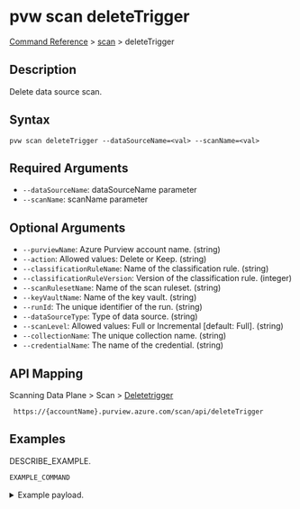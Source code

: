 # pvw scan deleteTrigger
[Command Reference](../../../README.md#command-reference) > [scan](./main.md) > deleteTrigger

## Description
Delete data source scan.

## Syntax
```
pvw scan deleteTrigger --dataSourceName=<val> --scanName=<val>
```

## Required Arguments
- `--dataSourceName`: dataSourceName parameter
- `--scanName`: scanName parameter

## Optional Arguments
- `--purviewName`: Azure Purview account name. (string)
- `--action`: Allowed values: Delete or Keep. (string)
- `--classificationRuleName`: Name of the classification rule. (string)
- `--classificationRuleVersion`: Version of the classification rule. (integer)
- `--scanRulesetName`: Name of the scan ruleset. (string)
- `--keyVaultName`: Name of the key vault. (string)
- `--runId`: The unique identifier of the run. (string)
- `--dataSourceType`: Type of data source. (string)
- `--scanLevel`: Allowed values: Full or Incremental [default: Full]. (string)
- `--collectionName`: The unique collection name. (string)
- `--credentialName`: The name of the credential. (string)

## API Mapping
Scanning Data Plane > Scan > [Deletetrigger]()
```
 https://{accountName}.purview.azure.com/scan/api/deleteTrigger
```

## Examples
DESCRIBE_EXAMPLE.
```powershell
EXAMPLE_COMMAND
```
<details><summary>Example payload.</summary>
<p>

```json
PASTE_JSON_HERE
```
</p>
</details>